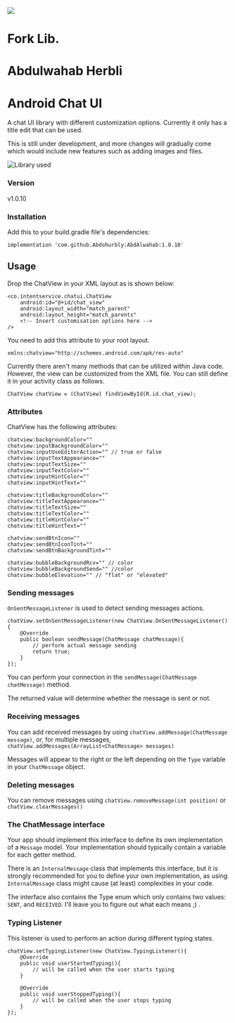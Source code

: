 [![](https://jitpack.io/v/Abdohurbly/AbdAlwahab.svg)](https://jitpack.io/#Abdohurbly/AbdAlwahab)

# Fork Lib.
# Abdulwahab Herbli
# Android Chat UI

A chat UI library with different customization options. Currently it only has a title edit that can be used.

This is still under development, and more changes will gradually come which would include new features such as adding images and files.

![Library used](http://res.cloudinary.com/duswj2lve/image/upload/v1479837904/chatui_k3diqq.png)

### Version
v1.0.10

### Installation

Add this to your build.gradle file's dependencies:

    implementation 'com.github.Abdohurbly:AbdAlwahab:1.0.10'

## Usage
Drop the ChatView in your XML layout as is shown below:

```
<co.intentservice.chatui.ChatView
	android:id="@+id/chat_view"
	android:layout_width="match_parent"
	android:layout_height="match_parents"
	<!-- Insert customisation options here -->
/>
```

You need to add this attribute to your root layout.

```
xmlns:chatview="http://schemes.android.com/apk/res-auto"
```

Currently there aren't many methods that can be utilized within Java code. However, the view can be customized from the XML file. You can still define it in your activity class as follows.

```
ChatView chatView = (ChatView) findViewById(R.id.chat_view);
```

### Attributes

ChatView has the following attributes:

```
chatview:backgroundColor=""
chatview:inputBackgroundColor=""
chatview:inputUseEditorAction="" // true or false
chatview:inputTextAppearance=""
chatview:inputTextSize=""
chatview:inputTextColor=""
chatview:inputHintColor=""
chatview:inputHintText=""

chatview:titleBackgroundColor=""
chatview:titleTextAppearance=""
chatview:titleTextSize=""
chatview:titleTextColor=""
chatview:titleHintColor=""
chatview:titleHintText=""

chatview:sendBtnIcon="" 
chatview:sendBtnIconTint=""
chatview:sendBtnBackgroundTint=""

chatview:bubbleBackgroundRcv="" // color
chatview:bubbleBackgroundSend="" //color
chatview:bubbleElevation="" // "flat" or "elevated"

```

### Sending messages

`OnSentMessageListener` is used to detect sending messages actions.

```
chatView.setOnSentMessageListener(new ChatView.OnSentMessageListener(){
	@Override
	public boolean sendMessage(ChatMessage chatMessage){
		// perform actual message sending 
		return true;
	}
});
```


You can perform your connection in the `sendMessage(ChatMessage chatMessage)` method.

The returned value will determine whether the message is sent or not.

### Receiving messages

You can add received messages by using `chatView.addMessage(ChatMessage message)`, or, for multiple messages, `chatView.addMessages(ArrayList<ChatMessage> messages)`

Messages will appear to the right or the left depending on the `Type` variable in your `ChatMessage` object.

### Deleting messages

You can remove messages using `chatView.removeMessage(int position)` or `chatView.clearMessages()`

### The ChatMessage interface

Your app should implement this interface to define its own implementation of a `Message` model. Your implementation should typically contain a variable for each getter method.

There is an `InternalMessage` class that implements this interface, but it is strongly recommended for you to define your own implementation, as using `InternalMessage` class might cause (at least) complexities in your code.

The interface also contains the Type enum which only contains two values: `SENT`, and `RECEIVED`. I'll leave you to figure out what each means ;) .

### Typing Listener

This listener is used to perform an action during different typing states.

```
chatView.setTypingListener(new ChatView.TypingListener(){
	@Override
	public void userStartedTyping(){
		// will be called when the user starts typing
	}
	
	@Override
	public void userStoppedTyping(){
		// will be called when the user stops typing
	}
});
```

